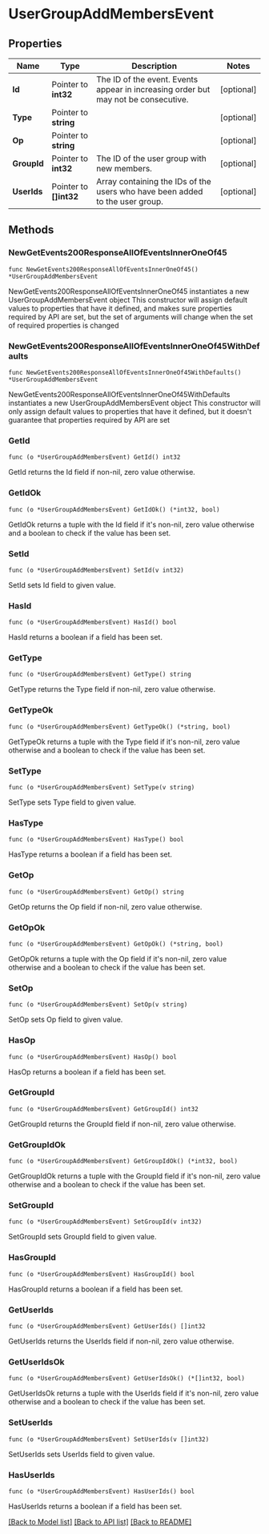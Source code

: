 # UserGroupAddMembersEvent

## Properties

Name | Type | Description | Notes
------------ | ------------- | ------------- | -------------
**Id** | Pointer to **int32** | The ID of the event. Events appear in increasing order but may not be consecutive.  | [optional] 
**Type** | Pointer to **string** |  | [optional] 
**Op** | Pointer to **string** |  | [optional] 
**GroupId** | Pointer to **int32** | The ID of the user group with new members.  | [optional] 
**UserIds** | Pointer to **[]int32** | Array containing the IDs of the users who have been added to the user group.  | [optional] 

## Methods

### NewGetEvents200ResponseAllOfEventsInnerOneOf45

`func NewGetEvents200ResponseAllOfEventsInnerOneOf45() *UserGroupAddMembersEvent`

NewGetEvents200ResponseAllOfEventsInnerOneOf45 instantiates a new UserGroupAddMembersEvent object
This constructor will assign default values to properties that have it defined,
and makes sure properties required by API are set, but the set of arguments
will change when the set of required properties is changed

### NewGetEvents200ResponseAllOfEventsInnerOneOf45WithDefaults

`func NewGetEvents200ResponseAllOfEventsInnerOneOf45WithDefaults() *UserGroupAddMembersEvent`

NewGetEvents200ResponseAllOfEventsInnerOneOf45WithDefaults instantiates a new UserGroupAddMembersEvent object
This constructor will only assign default values to properties that have it defined,
but it doesn't guarantee that properties required by API are set

### GetId

`func (o *UserGroupAddMembersEvent) GetId() int32`

GetId returns the Id field if non-nil, zero value otherwise.

### GetIdOk

`func (o *UserGroupAddMembersEvent) GetIdOk() (*int32, bool)`

GetIdOk returns a tuple with the Id field if it's non-nil, zero value otherwise
and a boolean to check if the value has been set.

### SetId

`func (o *UserGroupAddMembersEvent) SetId(v int32)`

SetId sets Id field to given value.

### HasId

`func (o *UserGroupAddMembersEvent) HasId() bool`

HasId returns a boolean if a field has been set.

### GetType

`func (o *UserGroupAddMembersEvent) GetType() string`

GetType returns the Type field if non-nil, zero value otherwise.

### GetTypeOk

`func (o *UserGroupAddMembersEvent) GetTypeOk() (*string, bool)`

GetTypeOk returns a tuple with the Type field if it's non-nil, zero value otherwise
and a boolean to check if the value has been set.

### SetType

`func (o *UserGroupAddMembersEvent) SetType(v string)`

SetType sets Type field to given value.

### HasType

`func (o *UserGroupAddMembersEvent) HasType() bool`

HasType returns a boolean if a field has been set.

### GetOp

`func (o *UserGroupAddMembersEvent) GetOp() string`

GetOp returns the Op field if non-nil, zero value otherwise.

### GetOpOk

`func (o *UserGroupAddMembersEvent) GetOpOk() (*string, bool)`

GetOpOk returns a tuple with the Op field if it's non-nil, zero value otherwise
and a boolean to check if the value has been set.

### SetOp

`func (o *UserGroupAddMembersEvent) SetOp(v string)`

SetOp sets Op field to given value.

### HasOp

`func (o *UserGroupAddMembersEvent) HasOp() bool`

HasOp returns a boolean if a field has been set.

### GetGroupId

`func (o *UserGroupAddMembersEvent) GetGroupId() int32`

GetGroupId returns the GroupId field if non-nil, zero value otherwise.

### GetGroupIdOk

`func (o *UserGroupAddMembersEvent) GetGroupIdOk() (*int32, bool)`

GetGroupIdOk returns a tuple with the GroupId field if it's non-nil, zero value otherwise
and a boolean to check if the value has been set.

### SetGroupId

`func (o *UserGroupAddMembersEvent) SetGroupId(v int32)`

SetGroupId sets GroupId field to given value.

### HasGroupId

`func (o *UserGroupAddMembersEvent) HasGroupId() bool`

HasGroupId returns a boolean if a field has been set.

### GetUserIds

`func (o *UserGroupAddMembersEvent) GetUserIds() []int32`

GetUserIds returns the UserIds field if non-nil, zero value otherwise.

### GetUserIdsOk

`func (o *UserGroupAddMembersEvent) GetUserIdsOk() (*[]int32, bool)`

GetUserIdsOk returns a tuple with the UserIds field if it's non-nil, zero value otherwise
and a boolean to check if the value has been set.

### SetUserIds

`func (o *UserGroupAddMembersEvent) SetUserIds(v []int32)`

SetUserIds sets UserIds field to given value.

### HasUserIds

`func (o *UserGroupAddMembersEvent) HasUserIds() bool`

HasUserIds returns a boolean if a field has been set.


[[Back to Model list]](../README.md#documentation-for-models) [[Back to API list]](../README.md#documentation-for-api-endpoints) [[Back to README]](../README.md)


